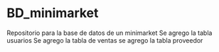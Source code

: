 # BD_minimarket
Repositorio para la base de datos de un minimarket
Se agrego la tabla usuarios
Se agrego la tabla de ventas
se agrego la tabla proveedor 
